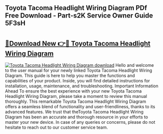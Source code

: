 ## Toyota Tacoma Headlight Wiring Diagram PDf Free Download - Part-s2K Service Owner Guide 5F3sH

# <h2><a href="http://dfmdh1.blite.top/?on=Toyota+Tacoma+Headlight+Wiring+Diagram">🔗Download New 👉🔴 Toyota Tacoma Headlight Wiring Diagram</a></h2>

[![Toyota Tacoma Headlight Wiring Diagram download](https://i.imgur.com/lujVjoI.png)](http://dfmdh1.blite.top/?on=Toyota+Tacoma+Headlight+Wiring+Diagram)
Hello and welcome to the user manual for your newly linked Toyota Tacoma Headlight Wiring Diagram. This guide is here to help you master the functions and capabilities of your product. Inside, you will find detailed instructions for installation, usage, maintenance, and troubleshooting. Important Information Ahead To ensure the best experience with your new Toyota Tacoma Headlight Wiring Diagram, please take a moment to review this manual thoroughly. This remarkable Toyota Tacoma Headlight Wiring Diagram offers a seamless blend of functionality and user-friendliness, thanks to its advanced features. We trust that theToyota Tacoma Headlight Wiring Diagram has been an accurate and thorough resource in your efforts to master your new device. In case of any queries or concerns, please do not hesitate to reach out to our customer service team.
